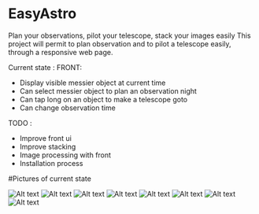 # EasyAstro
Plan your observations, pilot your telescope, stack your images easily
This project will permit to plan observation and to pilot a telescope easily, through a responsive web page. 

Current state :
FRONT:
- Display visible messier object at current time
- Can select messier object to plan an observation night
- Can tap long on an object to make a telescope goto
- Can change observation time


TODO :
- Improve front ui 
- Improve stacking
- Image processing with front
- Installation process

#Pictures of current state


![Alt text](doc/web.png?raw=true "Web interface")
![Alt text](doc/web2.png?raw=true "Web interface")
![Alt text](doc/android.png?raw=true "Android interface")
![Alt text](doc/android.png?raw=true "Plan your observation")
![Alt text](doc/selecthour.png?raw=true "Plan your observation")
![Alt text](doc/list.png?raw=true "Plan your observation")
![Alt text](doc/server.png?raw=true "Pilot your telescope")
![Alt text](doc/m97_stacking.png?raw=true "Live Stacking")
